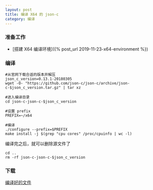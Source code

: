 ```yaml
---
layout: post
title: 编译 X64 的 json-c
category: 编译
---
```


### 准备工作
- [搭建 X64 编译环境]({% post_url 2019-11-23-x64-environment %})

### 编译
```shell
#从官网下载合适的版本并解压
json_c_version=0.13.1-20180305
wget -O- "https://github.com/json-c/json-c/archive/json-c-$json_c_version.tar.gz" | tar xz

#进入编译目录
cd json-c-json-c-$json_c_version

#设置 prefix
PREFIX=~/x64

#编译
./configure --prefix=$PREFIX
make install -j $(grep "cpu cores" /proc/cpuinfo | wc -l)
```

编译完之后，就可以删除源文件了
```shell
cd ..
rm -rf json-c-json-c-$json_c_version
```

### 下载
[编译好的文件](/assets/x64-json-c.tgz)
